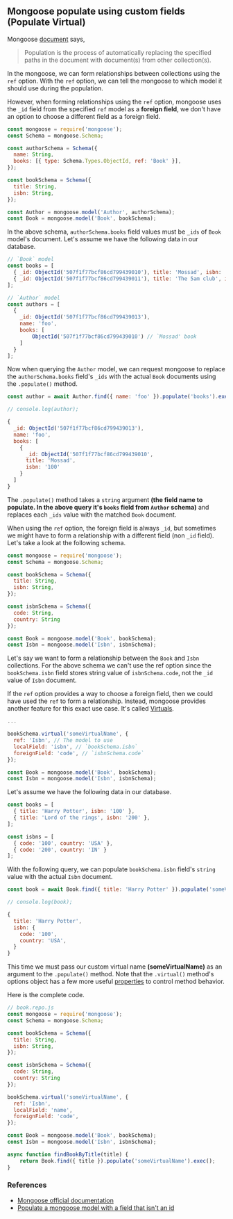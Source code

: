 ## Mongoose populate using custom fields (Populate Virtual)

Mongoose [document](https://mongoosejs.com/docs/populate.html) says,
> Population is the process of automatically replacing the specified paths in the document with document(s) from other collection(s).

In the mongoose, we can form relationships between collections 
using the `ref` option. With the `ref` option, we can tell the mongoose to which model it should use during the population.

However, when forming relationships using the `ref` option, 
mongoose uses the `_id` field from the specified `ref` model 
as a **foreign field**, we don't have an option to choose a
 different field as a foreign field.

```javascript
const mongoose = require('mongoose');
const Schema = mongoose.Schema;

const authorSchema = Schema({
  name: String,
  books: [{ type: Schema.Types.ObjectId, ref: 'Book' }],
});

const bookSchema = Schema({
  title: String,
  isbn: String,
});

const Author = mongoose.model('Author', authorSchema);
const Book = mongoose.model('Book', bookSchema);
```

In the above schema, `authorSchema.books` field values must 
be `_ids` of `Book` model's document. Let's assume we have the following data in our database.

```javascript
// `Book` model
const books = [
  { _id: ObjectId('507f1f77bcf86cd799439010'), title: 'Mossad', isbn: '100' },
  { _id: ObjectId('507f1f77bcf86cd799439011'), title: 'The 5am club', isbn: '200' },
];

// `Author` model
const authors = [
  { 
    _id: ObjectId('507f1f77bcf86cd799439013'), 
    name: 'foo', 
    books: [
        ObjectId('507f1f77bcf86cd799439010') // `Mossad' book
    ] 
  }
];
```

Now when querying the `Author` model, we can request mongoose to 
replace the `authorSchema.books` field's `_ids` with the actual `Book` 
documents using the `.populate()` method.

```javascript
const author = await Author.find({ name: 'foo' }).populate('books').exec();

// console.log(author);

{
  _id: ObjectId('507f1f77bcf86cd799439013'),
  name: 'foo',
  books: [
    {
      _id: ObjectId('507f1f77bcf86cd799439010',
      title: 'Mossad',
      isbn: '100'
    }
  ]
}
```

The `.populate()` method takes a `string` argument 
**(the field name to populate. In the above query it's `books` field from `Author` schema)**
and replaces each `_ids` value with the matched `Book` document.

When using the `ref` option, the foreign field is always `_id`, 
but sometimes we might have to form a relationship with a different 
field (non `_id` field). Let's take a look at the following schema.

```javascript
const mongoose = require('mongoose');
const Schema = mongoose.Schema;

const bookSchema = Schema({
  title: String,
  isbn: String,
});

const isbnSchema = Schema({
  code: String,
  country: String
});

const Book = mongoose.model('Book', bookSchema);
const Isbn = mongoose.model('Isbn', isbnSchema);
```

Let's say we want to form a relationship between the `Book` and `Isbn` collections.
For the above schema we can't use the ref option since the `bookSchema.isbn` 
field stores string value of `isbnSchema.code`, not the `_id` 
value of `Isbn` document.

If the `ref` option provides a way to choose a foreign field, 
then we could have used the `ref` to form a relationship.
Instead, mongoose provides another feature for this exact use case. 
It's called [Virtuals](https://mongoosejs.com/docs/populate.html#populate-virtuals). 

```javascript
...

bookSchema.virtual('someVirtualName', {
  ref: 'Isbn', // The model to use
  localField: 'isbn', // `bookSchema.isbn`
  foreignField: 'code', // `isbnSchema.code`
});

const Book = mongoose.model('Book', bookSchema);
const Isbn = mongoose.model('Isbn', isbnSchema);
```

Let's assume we have the following data in our database.

```javascript
const books = [
  { title: 'Harry Potter', isbn: '100' },
  { title: 'Lord of the rings', isbn: '200' },
];

const isbns = [
  { code: '100', country: 'USA' },
  { code: '200', country: 'IN' }
];
```

With the following query, we can populate `bookSchema.isbn` field's `string` 
value with the actual `Isbn` document.

```javascript
const book = await Book.find({ title: 'Harry Potter' }).populate('someVirtualName').exec();

// console.log(book);

{
  title: 'Harry Potter',
  isbn: {
    code: '100',
    country: 'USA',
  }
}
```

This time we must pass our custom virtual name **(someVirtualName)**
as an argument to the `.populate()` method. Note that the `.virtual()`
method's options object has a few more useful 
[properties](https://mongoosejs.com/docs/populate.html#populate-virtuals) 
to control method behavior.

Here is the complete code.

```javascript
// book.repo.js
const mongoose = require('mongoose');
const Schema = mongoose.Schema;

const bookSchema = Schema({
  title: String,
  isbn: String,
});

const isbnSchema = Schema({
  code: String,
  country: String
});

bookSchema.virtual('someVirtualName', {
  ref: 'Isbn',
  localField: 'name',
  foreignField: 'code',
});

const Book = mongoose.model('Book', bookSchema);
const Isbn = mongoose.model('Isbn', isbnSchema);

async function findBookByTitle(title) {
    return Book.find({ title }).populate('someVirtualName').exec();
}
```

### References
* [Mongoose official documentation](https://mongoosejs.com/docs/populate.html)
* [Populate a mongoose model with a field that isn't an id](https://stackoverflow.com/a/39869551/2967670)
